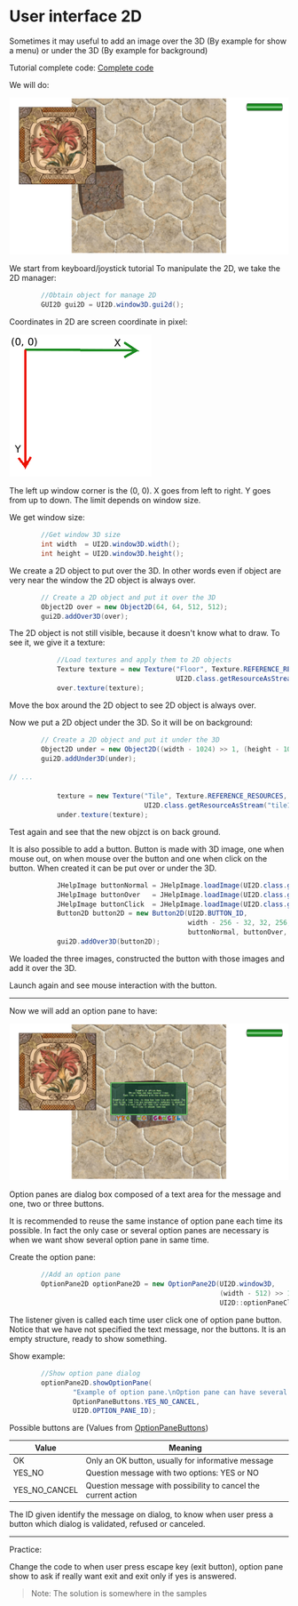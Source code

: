 # User interface 2D

Sometimes it may useful to add an image over the 3D (By example for show a menu)
or under the 3D (By example for background)

Tutorial complete code: [Complete code](../../samples/jhelp/engine2/tutorials/UI2D.java)

We will do:

![2D user interface](images/07_UI2D.png)

We start from keyboard/joystick tutorial
To manipulate the 2D, we take the 2D manager:

````java
        //Obtain object for manage 2D
        GUI2D gui2D = UI2D.window3D.gui2d();
````

Coordinates in 2D are screen coordinate in pixel:

![Screen coordinates](images/ScreenCoordinates.png)

The left up window corner is the (0, 0).
X goes from left to right.
Y goes from up to down.
The limit depends on window size.

We get window size:

````java
        //Get window 3D size
        int width  = UI2D.window3D.width();
        int height = UI2D.window3D.height();
````

We create a 2D object to put over the 3D. In other words even if object
are very near the window the 2D object is always over.

````java
        // Create a 2D object and put it over the 3D
        Object2D over = new Object2D(64, 64, 512, 512);
        gui2D.addOver3D(over);
````

The 2D object is not still visible, because it doesn't know what to draw.
To see it, we give it a texture:

````java
            //Load textures and apply them to 2D objects
            Texture texture = new Texture("Floor", Texture.REFERENCE_RESOURCES,
                                          UI2D.class.getResourceAsStream("floor.jpg"));
            over.texture(texture);
````

Move the box around the 2D object to see 2D object is always over.

Now we put a 2D object under the 3D. So it will be on background:

````java
        // Create a 2D object and put it under the 3D
        Object2D under = new Object2D((width - 1024) >> 1, (height - 1024) >> 1, 1024, 1024);
        gui2D.addUnder3D(under);

// ...

            texture = new Texture("Tile", Texture.REFERENCE_RESOURCES,
                                  UI2D.class.getResourceAsStream("tile1.jpg"));
            under.texture(texture);
````

Test again and see that the new objzct is on back ground.

It is also possible to add a button.
Button is made with 3D image, one when mouse out, on when mouse over the
button and one when click on the button. When created it can be put over
or under the 3D.

````java
            JHelpImage buttonNormal = JHelpImage.loadImage(UI2D.class.getResourceAsStream("Button_normal.png"));
            JHelpImage buttonOver   = JHelpImage.loadImage(UI2D.class.getResourceAsStream("Button_over.png"));
            JHelpImage buttonClick  = JHelpImage.loadImage(UI2D.class.getResourceAsStream("Button_click.png"));
            Button2D button2D = new Button2D(UI2D.BUTTON_ID,
                                             width - 256 - 32, 32, 256, 64,
                                             buttonNormal, buttonOver, buttonClick);
            gui2D.addOver3D(button2D);
````

We loaded the three images, constructed the button with those images and
add it over the 3D.

Launch again and see mouse interaction with the button.

---

Now we will add an option pane to have:

![2D user interface](images/07_UI2D_OptionPane.png)

Option panes are dialog box composed of a text area for the message and
one, two or three buttons.

It is recommended to reuse the same instance of option pane each time its
possible. In fact the only case or several option panes are necessary is
when we want show several option pane in same time.

Create the option pane:

````java
        //Add an option pane
        OptionPane2D optionPane2D = new OptionPane2D(UI2D.window3D,
                                                     (width - 512) >> 1, (height - 256) >> 1, 512, 256,
                                                     UI2D::optionPaneClicked);
````

The listener given is called each time user click one of option pane button.
Notice that we have not specified the text message, nor the buttons.
It is an empty structure, ready to show something.

Show example:

````java
        //Show option pane dialog
        optionPane2D.showOptionPane(
                "Example of option pane.\nOption pane can have several lines.\nEach line is separate with the character \\n.\n\nExample of a long line, to show how long line are treated. That is to say, long line are automatically separate in several lines. That's a cool stuff for long line treatment. Ok it seems this line is enough long now.",
                OptionPaneButtons.YES_NO_CANCEL,
                UI2D.OPTION_PANE_ID);
````

Possible buttons are (Values from [OptionPaneButtons](../../src/jhelp/engine2/twoD/OptionPaneButtons.java))

|Value        |Meaning                                                       |
|-------------|--------------------------------------------------------------|
|OK           |Only an OK button, usually for informative message            |
|YES_NO       |Question message with two options: YES or NO                  |
|YES_NO_CANCEL|Question message with possibility to cancel the current action|

The ID given identify the message on dialog, to know when user press a button
which dialog is validated, refused or canceled.

-------------------

Practice:

Change the code to when user press escape key (exit button), option pane
show to ask if really want exit and exit only if yes is answered.

> Note: The solution is somewhere in the samples

